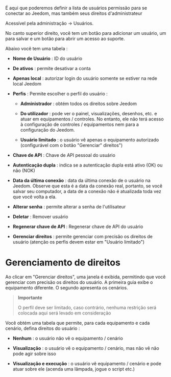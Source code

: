 É aqui que poderemos definir a lista de usuários
permissão para se conectar ao Jeedom, mas também seus direitos
d'administrateur

Acessível pela administração → Usuários.

No canto superior direito, você tem um botão para adicionar um usuário, um
para salvar e um botão para abrir um acesso ao suporte.

Abaixo você tem uma tabela :

-   **Nome de Usuário** : ID do usuário

-   **De ativos** : permite desativar a conta

-   **Apenas local** : autorizar login do usuário
    somente se estiver na rede local Jeedom

-   **Perfis** : Permite escolher o perfil do usuário :

    -   **Administrador** : obtém todos os direitos sobre Jeedom

    -   **Do utilizador** : pode ver o painel, visualizações,
        desenhos, etc. e atuar em equipamentos / controles. No entanto,
        ele não terá acesso à configuração de controles / equipamentos
        nem para a configuração do Jeedom.

    -   **Usuário limitado** : o usuário vê apenas o
        equipamento autorizado (configurável com o botão "Gerenciar"
        direitos")

-   **Chave de API** : Chave de API pessoal do usuário

-   **Autenticação dupla** : indica se a autenticação dupla
    está ativo (OK) ou não (NOK)

-   **Data da última conexão** : data da última conexão de
    o usuário na Jeedom. Observe que esta é a data da conexão
    real, portanto, se você salvar seu computador, a data de
    a conexão não é atualizada toda vez que você volta a ela.

-   **Alterar senha** : permite alterar a senha de
    l'utilisateur

-   **Deletar** : Remover usuário

-   **Regenerar chave de API** : Regenerar chave de API do usuário

-   **Gerenciar direitos** : permite gerenciar com precisão os direitos de
    usuário (atenção os perfis devem estar em
    "Usuário limitado")

Gerenciamento de direitos 
==================

Ao clicar em "Gerenciar direitos", uma janela é exibida, permitindo que você
gerenciar com precisão os direitos do usuário. A primeira guia exibe
o equipamento diferente. O segundo apresenta os cenários.

> **Importante**
>
> O perfil deve ser limitado, caso contrário, nenhuma restrição será colocada aqui
> será levado em consideração

Você obtém uma tabela que permite, para cada equipamento e cada
cenário, defina direitos do usuário :

-   **Nenhum** : o usuário não vê o equipamento / cenário

-   **Visualização** : o usuário vê o equipamento / cenário, mas não vê
    não pode agir sobre isso

-   **Visualização e execução** : o usuário vê
    equipamento / cenário e pode atuar sobre ele (acenda uma lâmpada, jogue
    o script etc.)


